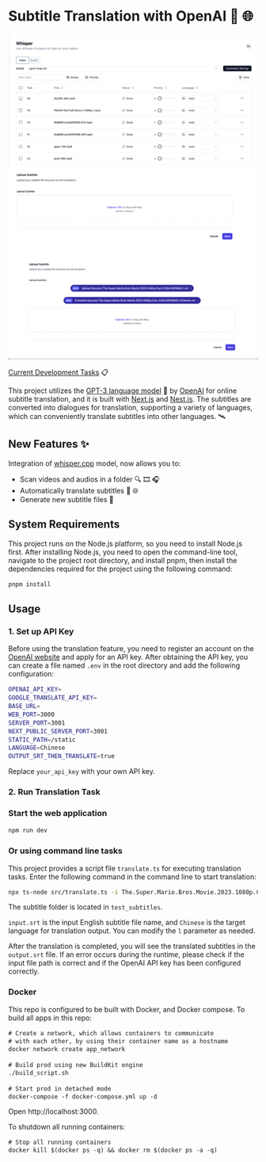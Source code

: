# Subtitle Translation with OpenAI :speech_balloon: :globe_with_meridians:

![whisper_preview](pictures/whisper_preview.png)
![preview](pictures/preview.png)
![preview-translated](pictures/preview2.png)

[Current Development Tasks](https://hqwuzhaoyi.notion.site/gpt-subtitle-b1eed463063a484f93bdfca91277fc3a?pvs=4) :clipboard:

This project utilizes the [GPT-3 language model](https://openai.com/gpt-3/) :brain: by [OpenAI](https://openai.com/) for online subtitle translation, and it is built with [Next.js](https://nextjs.org/) and [Nest.js](https://nestjs.com/). The subtitles are converted into dialogues for translation, supporting a variety of languages, which can conveniently translate subtitles into other languages. :artificial_satellite:

## New Features :sparkles:

Integration of [whisper.cpp](https://github.com/ggerganov/whisper.cpp) model, now allows you to:

- Scan videos and audios in a folder :mag: :film_strip: :headphones:
- Automatically translate subtitles :speech_balloon: :globe_with_meridians:
- Generate new subtitle files :page_with_curl:

## System Requirements

This project runs on the Node.js platform, so you need to install Node.js first. After installing Node.js, you need to open the command-line tool, navigate to the project root directory, and install pnpm, then install the dependencies required for the project using the following command:

```sh
pnpm install
```

## Usage

### 1. Set up API Key

Before using the translation feature, you need to register an account on the [OpenAI website](https://beta.openai.com/signup/) and apply for an API key. After obtaining the API key, you can create a file named `.env` in the root directory and add the following configuration:

```sh
OPENAI_API_KEY=
GOOGLE_TRANSLATE_API_KEY=
BASE_URL=
WEB_PORT=3000
SERVER_PORT=3001
NEXT_PUBLIC_SERVER_PORT=3001
STATIC_PATH=/static
LANGUAGE=Chinese
OUTPUT_SRT_THEN_TRANSLATE=true
```

Replace `your_api_key` with your own API key.

### 2. Run Translation Task

### Start the web application

```sh
npm run dev
```

### Or using command line tasks

This project provides a script file `translate.ts` for executing translation tasks. Enter the following command in the command line to start translation:

```sh
npx ts-node src/translate.ts -i The.Super.Mario.Bros.Movie.2023.1080p.Cam.X264.Will1869.srt -o output.srt -l Chinese
```

The subtitle folder is located in `test_subtitles`.

`input.srt` is the input English subtitle file name, and `Chinese` is the target language for translation output. You can modify the `l` parameter as needed.

After the translation is completed, you will see the translated subtitles in the `output.srt` file. If an error occurs during the runtime, please check if the input file path is correct and if the OpenAI API key has been configured correctly.

### Docker

This repo is configured to be built with Docker, and Docker compose. To build all apps in this repo:

```
# Create a network, which allows containers to communicate
# with each other, by using their container name as a hostname
docker network create app_network

# Build prod using new BuildKit engine
./build_script.sh

# Start prod in detached mode
docker-compose -f docker-compose.yml up -d
```

Open http://localhost:3000.

To shutdown all running containers:

```
# Stop all running containers
docker kill $(docker ps -q) && docker rm $(docker ps -a -q)
```
